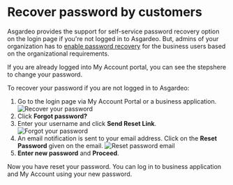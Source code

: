 # Recover password by customers

Asgardeo provides the support for self-service password recovery option on the login page if you're not logged in to Asgardeo. But, admins of your organization has to <a href="/guides/organization/account-recovery/password-recovery/">enable password recovery</a> for the business users based on the organizational requirements.

If you are already logged into My Account portal, you can see the steps<a :href="$withBase('/guides/organization/self-service/customer/my-account/#change-password')">here</a> to change your password.

To recover your password if you are not logged in to Asgardeo:
1. Go to the login page via My Account Portal or a business application.
   <img :src="$withBase('/assets/img/guides/organization/self-service/customer/recover-your-password.png')" alt="Recover your password">
2. Click **Forgot password?**
3. Enter your username and click **Send Reset Link**.
   <img :src="$withBase('/assets/img/guides/organization/self-service/customer/forgot-your-password.png')" alt="Forgot your password">
4. An email notification is sent to your email address. Click on the **Reset Password** given on the email.
   <img :src="$withBase('/assets/img/guides/organization/self-service/customer/reset-password-email.png')" alt="Reset password email">
5. **Enter new password** and **Proceed**.

Now you have reset your password. You can log in to business application and My Account using your new password.

